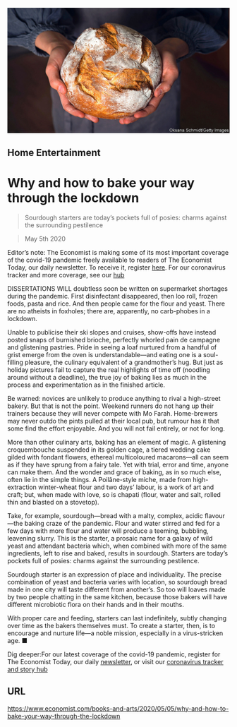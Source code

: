 ![](./images/20200509_BKP010.jpg)

## Home Entertainment

# Why and how to bake your way through the lockdown

> Sourdough starters are today’s pockets full of posies: charms against the surrounding pestilence

> May 5th 2020

Editor’s note: The Economist is making some of its most important coverage of the covid-19 pandemic freely available to readers of The Economist Today, our daily newsletter. To receive it, register [here](https://www.economist.com//newslettersignup). For our coronavirus tracker and more coverage, see our [hub](https://www.economist.com//coronavirus)

DISSERTATIONS WILL doubtless soon be written on supermarket shortages during the pandemic. First disinfectant disappeared, then loo roll, frozen foods, pasta and rice. And then people came for the flour and yeast. There are no atheists in foxholes; there are, apparently, no carb-phobes in a lockdown.

Unable to publicise their ski slopes and cruises, show-offs have instead posted snaps of burnished brioche, perfectly whorled pain de campagne and glistening pastries. Pride in seeing a loaf nurtured from a handful of grist emerge from the oven is understandable—and eating one is a soul-filling pleasure, the culinary equivalent of a grandmother’s hug. But just as holiday pictures fail to capture the real highlights of time off (noodling around without a deadline), the true joy of baking lies as much in the process and experimentation as in the finished article.

Be warned: novices are unlikely to produce anything to rival a high-street bakery. But that is not the point. Weekend runners do not hang up their trainers because they will never compete with Mo Farah. Home-brewers may never outdo the pints pulled at their local pub, but rumour has it that some find the effort enjoyable. And you will not fail entirely, or not for long.

More than other culinary arts, baking has an element of magic. A glistening croquembouche suspended in its golden cage, a tiered wedding cake gilded with fondant flowers, ethereal multicoloured macarons—all can seem as if they have sprung from a fairy tale. Yet with trial, error and time, anyone can make them. And the wonder and grace of baking, as in so much else, often lie in the simple things. A Poilâne-style miche, made from high-extraction winter-wheat flour and two days’ labour, is a work of art and craft; but, when made with love, so is chapati (flour, water and salt, rolled thin and blasted on a stovetop).

Take, for example, sourdough—bread with a malty, complex, acidic flavour—the baking craze of the pandemic. Flour and water stirred and fed for a few days with more flour and water will produce a teeming, bubbling, leavening slurry. This is the starter, a prosaic name for a galaxy of wild yeast and attendant bacteria which, when combined with more of the same ingredients, left to rise and baked, results in sourdough. Starters are today’s pockets full of posies: charms against the surrounding pestilence.

Sourdough starter is an expression of place and individuality. The precise combination of yeast and bacteria varies with location, so sourdough bread made in one city will taste different from another’s. So too will loaves made by two people chatting in the same kitchen, because those bakers will have different microbiotic flora on their hands and in their mouths.

With proper care and feeding, starters can last indefinitely, subtly changing over time as the bakers themselves must. To create a starter, then, is to encourage and nurture life—a noble mission, especially in a virus-stricken age. ■

Dig deeper:For our latest coverage of the covid-19 pandemic, register for The Economist Today, our daily [newsletter](https://www.economist.com//newslettersignup), or visit our [coronavirus tracker and story hub](https://www.economist.com//coronavirus)

## URL

https://www.economist.com/books-and-arts/2020/05/05/why-and-how-to-bake-your-way-through-the-lockdown
